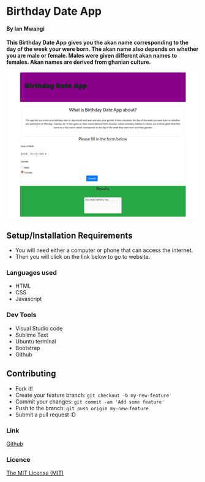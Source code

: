 # Birthday Date App

#### By Ian Mwangi

#### This Birthday Date App gives you the akan name corresponding to the day of the week your were born. The akan name also depends on whether you are male or female. Males were given different akan names to females. Akan names are derived from ghanian culture.

![Birthday-date-App](/images/app.png)

## Setup/Installation Requirements
- You will need either a computer or phone that can access the internet.
- Then you will click on the link below to go to website.

### Languages used
- HTML
- CSS
- Javascript

### Dev Tools
- Visual Studio code
- Sublime Text
- Ubuntu terminal
- Bootstrap
- Github

## Contributing
- Fork it!
- Create your feature branch: `git checkout -b my-new-feature`
- Commit your changes: `git commit -am 'Add some feature'`
- Push to the branch: `git push origin my-new-feature`
- Submit a pull request :D

### Link
[Github](https://github.com/IanMK-1/Birthday-date-app)


### Licence
[The MIT License (MIT)](LICENCE.md)